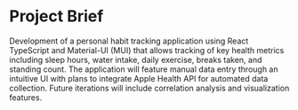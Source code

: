 # Project Brief

Development of a personal habit tracking application using React TypeScript and Material-UI (MUI) that allows tracking of key health metrics including sleep hours, water intake, daily exercise, breaks taken, and standing count. The application will feature manual data entry through an intuitive UI with plans to integrate Apple Health API for automated data collection. Future iterations will include correlation analysis and visualization features.
